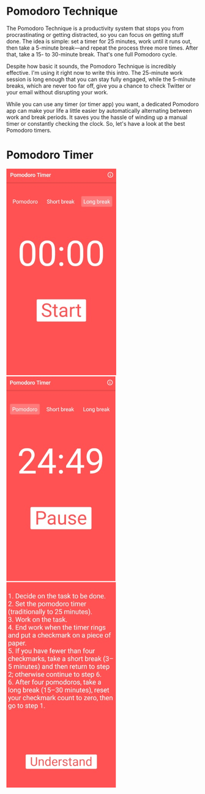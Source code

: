 # Pomodoro Technique 

The Pomodoro Technique is a productivity system that stops you from procrastinating or getting distracted, so you can focus on getting stuff done. The idea is simple: set a timer for 25 minutes, work until it runs out, then take a 5-minute break—and repeat the process three more times. After that, take a 15- to 30-minute break. That's one full Pomodoro cycle. 

Despite how basic it sounds, the Pomodoro Technique is incredibly effective. I'm using it right now to write this intro. The 25-minute work session is long enough that you can stay fully engaged, while the 5-minute breaks, which are never too far off, give you a chance to check Twitter or your email without disrupting your work. 

While you can use any timer (or timer app) you want, a dedicated Pomodoro app can make your life a little easier by automatically alternating between work and break periods. It saves you the hassle of winding up a manual timer or constantly checking the clock. So, let's have a look at the best Pomodoro timers.

# Pomodoro Timer

![alt text](pomodoro2.jpg)
![alt text](pomodoro1.jpg)
![alt text](pomodoro3.jpg)

